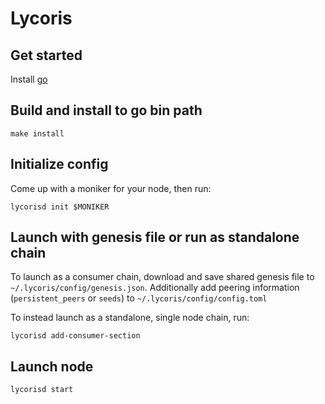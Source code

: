 # Lycoris

## Get started

Install [go](https://go.dev/dl/)

## Build and install to go bin path

```
make install
```

## Initialize config

Come up with a moniker for your node, then run:

```
lycorisd init $MONIKER
```
 
 
 
## Launch with genesis file or run as standalone chain

To launch as a consumer chain, download and save shared genesis file to `~/.lycoris/config/genesis.json`. Additionally add peering information (`persistent_peers` or `seeds`) to `~/.lycoris/config/config.toml`

To instead launch as a standalone, single node chain, run:

```
lycorisd add-consumer-section
```

## Launch node

```
lycorisd start
```
